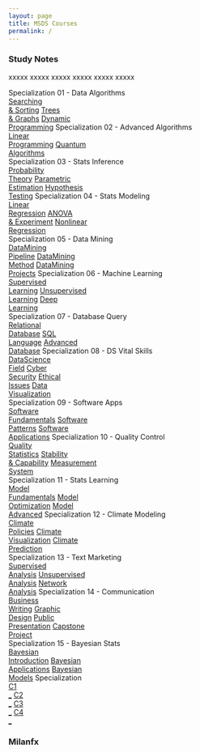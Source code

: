 ```yaml
---
layout: page
title: MSDS Courses
permalink: /
---
```


<h3>Study Notes</h3>

xxxxx xxxxx xxxxx xxxxx xxxxx xxxxx

<div>
  <span class="btn spec1"><span class="btn spec2">Specialization 01 - Data Algorithms</span>
  <br>
  <a href="/02-MSDS-Courses/MSDS01/" class="btn cour1">Searching<br>& Sorting</a>
  <a href="/02-MSDS-Courses/MSDS02/" class="btn cour2">Trees<br>& Graphs</a>
  <a href="/02-MSDS-Courses/MSDS03/" class="btn cour3">Dynamic<br>Programming</a>
  </span>
  <span class="btn spec1"><span class="btn spec2">Specialization 02 - Advanced Algorithms</span>
  <br>
  <a href="/02-MSDS-Courses/MSDS04/" class="btn cour1">Linear<br>Programming</a>
  <a href="/02-MSDS-Courses/MSDS05/" class="btn cour2">Quantum<br>Algorithms</a>
  </span>
</div>

<div>
  <span class="btn spec1"><span class="btn spec2">Specialization 03 - Stats Inference</span>
  <br>
  <a href="/02-MSDS-Courses/MSDS06/" class="btn cour1">Probability<br>Theory</a>
  <a href="/02-MSDS-Courses/MSDS07/" class="btn cour2">Parametric<br>Estimation</a>
  <a href="/02-MSDS-Courses/MSDS08/" class="btn cour3">Hypothesis<br>Testing</a>
  </span>
  <span class="btn spec1"><span class="btn spec2">Specialization 04 - Stats Modeling</span>
  <br>
  <a href="/02-MSDS-Courses/MSDS09/" class="btn cour1">Linear<br>Regression</a>
  <a href="/02-MSDS-Courses/MSDS10/" class="btn cour2">ANOVA<br>& Experiment</a>
  <a href="/02-MSDS-Courses/MSDS11/" class="btn cour3">Nonlinear<br>Regression</a>
  </span>
</div>

<div>
  <span class="btn spec1"><span class="btn spec2">Specialization 05 - Data Mining</span>
  <br>
  <a href="/02-MSDS-Courses/MSDS12/" class="btn cour1">DataMining<br>Pipeline</a>
  <a href="/02-MSDS-Courses/MSDS13/" class="btn cour2">DataMining<br>Method</a>
  <a href="/02-MSDS-Courses/MSDS14/" class="btn cour3">DataMining<br>Projects</a>
  </span>
  <span class="btn spec1"><span class="btn spec2">Specialization 06 - Machine Learning</span>
  <br>
  <a href="/02-MSDS-Courses/MSDS15/" class="btn cour1">Supervised<br>Learning</a>
  <a href="/02-MSDS-Courses/MSDS16/" class="btn cour2">Unsupervised<br>Learning</a>
  <a href="/02-MSDS-Courses/MSDS17/" class="btn cour3">Deep<br>Learning</a>
  </span>
</div>

<div>
  <span class="btn spec1"><span class="btn spec2">Specialization 07 - Database Query</span>
  <br>
  <a href="/02-MSDS-Courses/MSDS18/" class="btn cour1">Relational<br>Database</a>
  <a href="/02-MSDS-Courses/MSDS19/" class="btn cour2">SQL<br>Language</a>
  <a href="/02-MSDS-Courses/MSDS20/" class="btn cour3">Advanced<br>Database</a>
  </span>
  <span class="btn spec1"><span class="btn spec2">Specialization 08 - DS Vital Skills</span>
  <br>
  <a href="/02-MSDS-Courses/MSDS21/" class="btn icon1">DataScience<br>Field</a>
  <a href="/02-MSDS-Courses/MSDS22/" class="btn icon2">Cyber<br>Security</a>
  <a href="/02-MSDS-Courses/MSDS23/" class="btn icon3">Ethical<br>Issues</a>
  <a href="/02-MSDS-Courses/MSDS24/" class="btn icon4">Data<br>Visualization</a>
  </span>
</div>

<div>
  <span class="btn spec1"><span class="btn spec2">Specialization 09 - Software Apps</span>
  <br>
  <a href="/02-MSDS-Courses/MSDS25/" class="btn cour1">Software<br>Fundamentals</a>
  <a href="/02-MSDS-Courses/MSDS26/" class="btn cour2">Software<br>Patterns</a>
  <a href="/02-MSDS-Courses/MSDS27/" class="btn cour3">Software<br>Applications</a>
  </span>
  <span class="btn spec1"><span class="btn spec2">Specialization 10 - Quality Control</span>
  <br>
  <a href="/02-MSDS-Courses/MSDS28/" class="btn cour1">Quality<br>Statistics</a>
  <a href="/02-MSDS-Courses/MSDS29/" class="btn cour2">Stability<br>& Capability</a>
  <a href="/02-MSDS-Courses/MSDS30/" class="btn cour3">Measurement<br>System</a>
  </span>
</div>

<div>
  <span class="btn spec1"><span class="btn spec2">Specialization 11 - Stats Learning</span>
  <br>
  <a href="/02-MSDS-Courses/MSDS31/" class="btn cour1">Model<br>Fundamentals</a>
  <a href="/02-MSDS-Courses/MSDS32/" class="btn cour2">Model<br>Optimization</a>
  <a href="/02-MSDS-Courses/MSDS33/" class="btn cour3">Model<br>Advanced</a>
  </span>
  <span class="btn spec1"><span class="btn spec2">Specialization 12 - Climate Modeling</span>
  <br>
  <a href="/02-MSDS-Courses/MSDS34/" class="btn cour1">Climate<br>Policies</a>
  <a href="/02-MSDS-Courses/MSDS35/" class="btn cour2">Climate<br>Visualization</a>
  <a href="/02-MSDS-Courses/MSDS36/" class="btn cour3">Climate<br>Prediction</a>
  </span>
</div>

<div>
  <span class="btn spec1"><span class="btn spec2">Specialization 13 - Text Marketing</span>
  <br>
  <a href="/02-MSDS-Courses/MSDS37/" class="btn cour1">Supervised<br>Analysis</a>
  <a href="/02-MSDS-Courses/MSDS38/" class="btn cour2">Unsupervised<br>Analysis</a>
  <a href="/02-MSDS-Courses/MSDS39/" class="btn cour3">Network<br>Analysis</a>
  </span>
  <span class="btn spec1"><span class="btn spec2">Specialization 14 - Communication</span>
  <br>
  <a href="/02-MSDS-Courses/MSDS40/" class="btn icon1">Business<br>Writing</a>
  <a href="/02-MSDS-Courses/MSDS41/" class="btn icon2">Graphic<br>Design</a>
  <a href="/02-MSDS-Courses/MSDS42/" class="btn icon3">Public<br>Presentation</a>
  <a href="/02-MSDS-Courses/MSDS43/" class="btn icon4">Capstone<br>Project</a>
  </span>
</div>

<div>
  <span class="btn spec1"><span class="btn spec2">Specialization 15 - Bayesian Stats</span>
  <br>
  <a href="/02-MSDS-Courses/MSDS44/" class="btn cour1">Bayesian<br>Introduction</a>
  <a href="" class="btn cour2">Bayesian<br>Applications</a>
  <a href="" class="btn cour3">Bayesian<br>Models</a>
  </span>
  <span class="btn spec1"><span class="btn spec2">Specialization</span>
  <br>
  <a href="" class="btn icon1">C1<br>_</a>
  <a href="" class="btn icon2">C2<br>_</a>
  <a href="" class="btn icon3">C3<br>_</a>
  <a href="" class="btn icon4">C4<br>_</a>
  </span>
</div>

<h3>Milanfx</h3>
